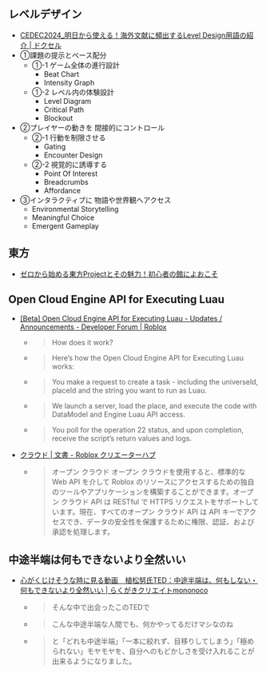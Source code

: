 ## レベルデザイン

- [CEDEC2024_明日から使える！海外文献に頻出するLevel Design用語の紹介 | ドクセル](https://www.docswell.com/s/my_syumi_game/ZR22VE-CEDEC2024_LevelDesignKeywords)
- ①課題の提示とペース配分 
  - ①-1 ゲーム全体の進行設計
    - Beat Chart
    - Intensity Graph
  - ①-2 レベル内の体験設計
    - Level Diagram
    - Critical Path
    - Blockout
- ②プレイヤーの動きを 間接的にコントロール 
  - ②-1 行動を制限させる
    - Gating
    - Encounter Design
  - ②-2 視覚的に誘導する
    - Point Of Interest
    - Breadcrumbs
    - Affordance
- ③インタラクティブに 物語や世界観へアクセス
  - Environmental Storytelling
  - Meaningful Choice
  - Emergent Gameplay

## 東方

- [ゼロから始める東方Projectとその魅力！初心者の館によおこそ](https://jp.ign.com/tohotenkusho/20279/feature/project)

## Open Cloud Engine API for Executing Luau

- [[Beta] Open Cloud Engine API for Executing Luau - Updates / Announcements - Developer Forum | Roblox](https://devforum.roblox.com/t/beta-open-cloud-engine-api-for-executing-luau/3172185)
  - > How does it work?
  - > Here’s how the Open Cloud Engine API for Executing Luau works:
  - > You make a request to create a task - including the universeId, placeId and the string you want to run as Luau.
  - > We launch a server, load the place, and execute the code with DataModel and Engine Luau API access.
  - > You poll for the operation 22 status, and upon completion, receive the script’s return values and logs.
- [クラウド | 文書 - Roblox クリエーターハブ](https://create.roblox.com/docs/ja-jp/cloud/open-cloud)
  - > オープン クラウド
オープン クラウドを使用すると、標準的な Web API を介して Roblox のリソースにアクセスするための独自のツールやアプリケーションを構築することができます。オープン クラウド API は RESTful で HTTPS リクエストをサポートしています。現在、すべてのオープン クラウド API は API キーでアクセスでき、データの安全性を保護するために権限、認証、および承認を処理します。

## 中途半端は何もできないより全然いい

- [心がくじけそうな時に見る動画　植松努氏TED：中途半端は、何もしない・何もできないより全然いい | らくがきクリエイトmononoco](https://mononoco.com/lifehack/working/ted-uematsu)
  - > そんな中で出会ったこのTEDで
  - > こんな中途半端な人間でも、何かやってるだけマシなのね
  - > と「どれも中途半端」「一本に絞れず、目移りしてしまう」「極められない」モヤモヤを、自分へのもどかしさを受け入れることが出来るようになりました。
